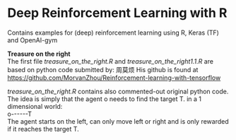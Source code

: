 # Deep Reinforcement Learning with R
Contains examples for (deep) reinforcement learning using R, Keras (TF) and OpenAI-gym

<b>Treasure on the right</b><br>
The first file <i>treasure_on_the_right.R</i> and <i>treasure_on_the_right1.1.R</i> are based on python code submitted by: 周莫烦
His github is found at https://github.com/MorvanZhou/Reinforcement-learning-with-tensorflow

<i>treasure_on_the_right.R</i> contains also commented-out original python code.<br>
The idea is simply that the agent o needs to find the target T. in a 1 dimensional world:<br>
o------T<br>
The agent starts on the left, can only move left or right and is only rewarded if it reaches the target T. 


